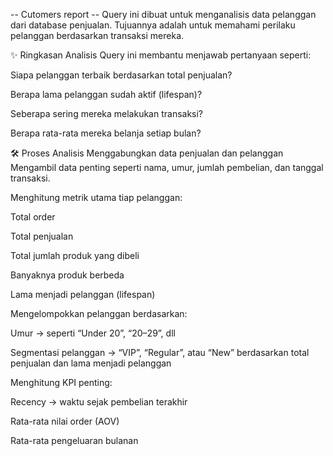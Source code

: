 -- Cutomers report --
Query ini dibuat untuk menganalisis data pelanggan dari database penjualan. Tujuannya adalah untuk memahami perilaku pelanggan berdasarkan transaksi mereka.

✨ Ringkasan Analisis
Query ini membantu menjawab pertanyaan seperti:

Siapa pelanggan terbaik berdasarkan total penjualan?

Berapa lama pelanggan sudah aktif (lifespan)?

Seberapa sering mereka melakukan transaksi?

Berapa rata-rata mereka belanja setiap bulan?

🛠️ Proses Analisis
Menggabungkan data penjualan dan pelanggan
Mengambil data penting seperti nama, umur, jumlah pembelian, dan tanggal transaksi.

Menghitung metrik utama tiap pelanggan:

Total order

Total penjualan

Total jumlah produk yang dibeli

Banyaknya produk berbeda

Lama menjadi pelanggan (lifespan)

Mengelompokkan pelanggan berdasarkan:

Umur → seperti “Under 20”, “20–29”, dll

Segmentasi pelanggan → “VIP”, “Regular”, atau “New” berdasarkan total penjualan dan lama menjadi pelanggan

Menghitung KPI penting:

Recency → waktu sejak pembelian terakhir

Rata-rata nilai order (AOV)

Rata-rata pengeluaran bulanan
